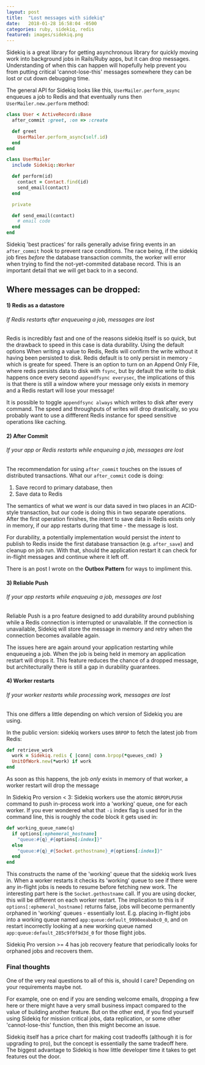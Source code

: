 ```yaml
---
layout: post
title:  "Lost messages with sidekiq"
date:   2018-01-28 16:58:04 -0500
categories: ruby, sidekiq, redis
featured: images/sidekiq.png
---
```


Sidekiq is a great library for getting asynchronous library for quickly
moving work into background jobs in Rails/Ruby apps, but it can drop messages.
Understanding of when this can happen will hopefully help prevent you from
putting critical 'cannot-lose-this' messages somewhere they can be lost or cut
down debugging time.

The general API for Sidekiq looks like this, `UserMailer.perform_async` enqueues
a job to Redis and that eventually runs then `UserMailer.new.perform` method:

```ruby
class User < ActiveRecord::Base
  after_commit :greet, :on => :create

  def greet
    UserMailer.perform_async(self.id)
  end
end

class UserMailer
  include Sidekiq::Worker

  def perform(id)
    contact = Contact.find(id)
    send_email(contact)
  end

  private

  def send_email(contact)
    # email code
  end
end
```

Sidekiq 'best practices' for rails generally advise firing events in an
`after_commit` hook to prevent race conditions. The race being, if the sidekiq
job fires _before_ the database transaction commits, the worker will error
when trying to find the not-yet-commited database record. This is an important
detail that we will get back to in a second.

## Where messages can be dropped:

#### 1) Redis as a datastore

###### If Redis restarts after enqueueing a job, messages are lost

Redis is incredibly fast and one of the reasons sidekiq itself is so quick, but the drawback to speed in this case is data durability. Using the default options When writing
a value to Redis, Redis will confirm the write without it having been persisted
to disk. Redis default is to only persist in memory - which is greate for speed.
There is an option to turn on an Append Only File, where redis persists
data to disk with `fsync`, but by default the write to disk happens once every
second `appendfsync everysec`, the implications of this is that there is still a window
where your message only exists in memory and a Redis restart will lose your message!

It is possible to toggle `appendfsync always` which writes to disk after every
command. The speed and throughputs of writes will drop drastically, so you
probably want to use a diffferent Redis instance for speed sensitive
operations like caching.

#### 2) After Commit

###### If your app or Redis restarts while enqueuing a job, messages are lost

The recommendation for using `after_commit` touches on the issues of distributed
transactions. What our `after_commit` code is doing:
  1. Save record to primary database, then
  1. Save data to Redis

The semantics of what we _want_ is our data saved in two places
in an ACID-style transaction, but our code is doing this in two separate
operations. After the first operation finishes, the *intent* to save data in
Redis exists only in memory, if our app restarts during that time - the message
is lost.

For durability, a potentially implementation would persist the *intent* to
publish to Redis inside the first database transaction (e.g. `after_save`) and
cleanup on job run. With that, should the application restart it can check for in-flight messages and continue where it left off.

There is an post I wrote on the **Outbox Pattern** for ways to impliment this.

#### 3) Reliable Push

###### If your app restarts while enqueuing a job, messages are lost

Reliable Push is a pro feature designed to add durability around publishing while
a Redis connection is interrupted or unavailable. If the connection is unavailable,
Sidekiq will store the message in memory and retry when the connection becomes
available again.

The issues here are again around your application restarting while enqueueing a
job. When the job is being held in memory an application restart will drops it.
This feature reduces the chance of a dropped message, but architecturally there
is still a gap in durability guarantees.

#### 4) Worker restarts

###### If your worker restarts while processing work, messages are lost

This one differs a little depending on which version of Sidekiq you are using.

In the public version: sidekiq workers uses `BRPOP` to fetch the latest job from
Redis:

```ruby
def retrieve_work
  work = Sidekiq.redis { |conn| conn.brpop(*queues_cmd) }
  UnitOfWork.new(*work) if work
end
```

As soon as this happens, the job *only* exists in memory of that worker,
a worker restart will drop the message

In Sidekiq Pro version < 3: Sidekiq workers use the atomic `BRPOPLPUSH` command
to push in-process work into a 'working' queue, one for each worker. If you
ever wondered what that `-i` index flag is used for in the command line, this
is roughly the code block it gets used in:

```ruby
def working_queue_name(q)
  if options[:ephemeral_hostname]
    "queue:#{q}_#{options[:index]}"
  else
    "queue:#{q}_#{Socket.gethostname}_#{options[:index]}"
  end
end
```

This constructs the name of the 'working' queue that the sidekiq work lives in.
When a worker restarts it checks its 'working' queue to see if there were any
in-flight jobs is needs to resume before fetching new work. The interesting part
here is the `Socket.gethostname` call. If you are using docker, this will be
different on each worker restart. The implication to this is if
`options[:ephemeral_hostname]` returns false, jobs will become permanently
orphaned in 'working' queues - essentially lost. E.g. placing in-flight jobs
into a working queue named `app:queue:default_9990eeababc0_0`, and on restart
incorrectly looking at a new working queue named `app:queue:default_285c9f0f9d3d_0`
for those flight jobs.

Sidekiq Pro version >= 4 has job recovery feature that periodically looks for
orphaned jobs and recovers them.

### Final thoughts

One of the very real questions to all of this is, should I care? Depending on
your requirements maybe not.

For example, one on end if you are sending welcome emails, dropping a few here
or there might have a very small business impact compared to the value of
building another feature. But on the other end, if you find yourself using
Sidekiq for mission critical jobs, data replication, or some other
'cannot-lose-this' function, then this might become an issue.

Sidekiq itself has a price chart for making cost tradeoffs (although it is for
upgrading to pro), but the concept is essentially the same tradeoff here. The
biggest advantage to Sidekiq is how little developer time it takes to get
features out the door.
